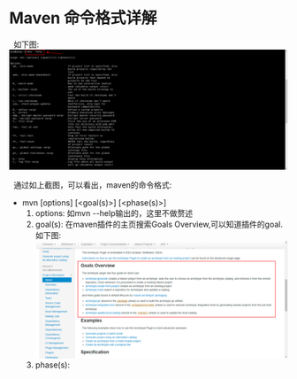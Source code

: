 # Maven 命令格式详解
&nbsp;&nbsp;如下图: <img src="./pics/mvn-command-001.png"/>

&nbsp;&nbsp;通过如上截图，可以看出，maven的命令格式:
+ mvn [options] [<goal(s)>] [<phase(s)>]
   1. options: 如mvn --help输出的，这里不做赘述
   2. goal(s):  在maven插件的主页搜索Goals Overview,可以知道插件的goal.如下图: <img src="./pics/mvn-command-002.png"/>
   3. phase(s):
